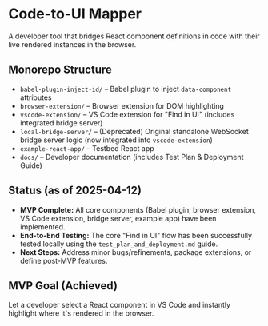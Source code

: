 # Code-to-UI Mapper

A developer tool that bridges React component definitions in code with their live rendered instances in the browser.

## Monorepo Structure

- `babel-plugin-inject-id/` – Babel plugin to inject `data-component` attributes
- `browser-extension/` – Browser extension for DOM highlighting
- `vscode-extension/` – VS Code extension for "Find in UI" (includes integrated bridge server)
- `local-bridge-server/` – (Deprecated) Original standalone WebSocket bridge server logic (now integrated into `vscode-extension`)
- `example-react-app/` – Testbed React app
- `docs/` – Developer documentation (includes Test Plan & Deployment Guide)

## Status (as of 2025-04-12)

- **MVP Complete:** All core components (Babel plugin, browser extension, VS Code extension, bridge server, example app) have been implemented.
- **End-to-End Testing:** The core "Find in UI" flow has been successfully tested locally using the `test_plan_and_deployment.md` guide.
- **Next Steps:** Address minor bugs/refinements, package extensions, or define post-MVP features.

## MVP Goal (Achieved)

Let a developer select a React component in VS Code and instantly highlight where it's rendered in the browser.
